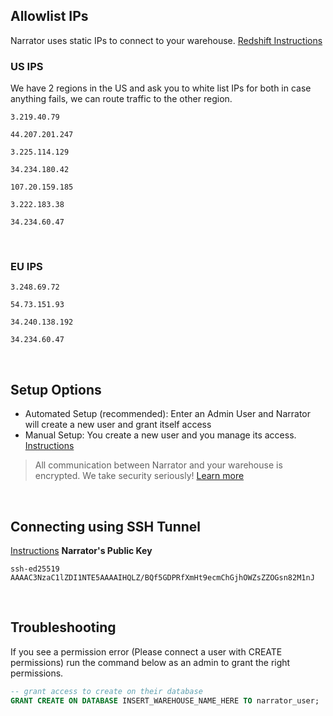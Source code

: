 ## Allowlist IPs
Narrator uses static IPs to connect to your warehouse.
[Redshift Instructions](doc:connect-a-warehouse#adding-narrator-to-awss-allowlist-redshift)

### US IPS
We have 2 regions in the US and ask you to white list IPs for both in case anything fails, we can route traffic to the other region.


```
3.219.40.79
```

```
44.207.201.247
```

```
3.225.114.129
```

```
34.234.180.42
```

```
107.20.159.185
```

```
3.222.183.38
```

```
34.234.60.47
```

<br>

### EU IPS


```
3.248.69.72
```

```
54.73.151.93
```

```
34.240.138.192
```

```
34.234.60.47
```

<br>

## Setup Options
- Automated Setup (recommended): Enter an Admin User and Narrator will create a new user and grant itself access
- Manual Setup: You create a new user and you manage its access. [Instructions](doc:redshift#manual-setup)

> All communication between Narrator and your warehouse is encrypted.
> We take security seriously! [Learn more](doc:security)


<br>

## Connecting using SSH Tunnel

[Instructions](doc:connect-a-warehouse#using-an-ssh-tunnel)
**Narrator's Public Key**

```
ssh-ed25519 AAAAC3NzaC1lZDI1NTE5AAAAIHQLZ/BQf5GDPRfXmHt9ecmChGjhOWZsZZOGsn82M1nJ
```

<br>


## Troubleshooting

If you see a permission error (Please connect a user with CREATE permissions) run the command below as an admin to grant the right permissions.

```sql
-- grant access to create on their database
GRANT CREATE ON DATABASE INSERT_WAREHOUSE_NAME_HERE TO narrator_user;
```
